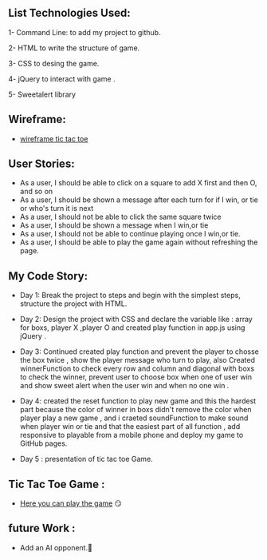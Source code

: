 ## List Technologies Used:
1- Command Line: to add my project to github. 

2- HTML to write the structure of game.

3- CSS to desing the game.

4- jQuery to interact with game .

5- Sweetalert library 

## Wireframe:
* [wireframe tic tac toe](https://wireframe.cc/pro/pp/2aa30ef32282186)

## User Stories:
* As a user, I should be able to click on a square to add X first and then O, and so on
* As a user, I should be shown a message after each turn for if I win, or tie or who's turn it is next
* As a user, I should not be able to click the same square twice
* As a user, I should be shown a message when I win,or tie
* As a user, I should not be able to continue playing once I win,or tie.
* As a user, I should be able to play the game again  without refreshing the page.

## My Code Story:
* Day 1: Break the project to steps and begin with the simplest steps, structure the project with HTML.

* Day 2: Design the project with CSS and declare the variable like : array for boxs, player X ,player O and created play function in app.js using jQuery .

* Day 3: Continued created play function and prevent the player to chosse the box twice , show the player message who turn to play, also Created winnerFunction to check every row and column and diagonal with boxs to check the winner, prevent user to choose box when one of user win  and show sweet alert when the user win and when no one win .

* Day 4: created the reset function to play new game and this the hardest part because the color of winner in boxs didn't remove the color  when player play a new game , and i craeted soundFunction  to make sound when player win or tie and that the easiest part of all function , add responsive  to playable from a mobile phone and deploy my game to GitHub pages.

* Day 5 : presentation of tic tac toe Game.


## Tic Tac Toe Game :
* [Here you can play the game](https://dalia-a.github.io/project1/) :smirk:


## future Work :

* Add an AI opponent.:thought_balloon:



